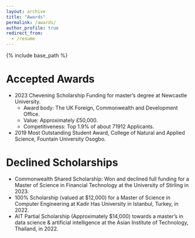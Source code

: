 ```yaml
---
layout: archive
title: "Awards"
permalink: /awards/
author_profile: true
redirect_from:
  - /resume
---
```


{% include base_path %}

 #  Accepted Awards
* 2023 Chevening Scholarship	Funding for master’s degree at Newcastle University.
    * Award body: The UK Foreign, Commonwealth and Development Office.
    * Value: Approximately £50,000.
    * Competitiveness: Top 1.9% of about 71912 Applicants.
* 2019 Most Outstanding Student Award, College of Natural and Applied Science, Fountain University Osogbo.

#  Declined Scholarships
* Commonwealth Shared Scholarship: Won and declined full funding for a Master of Science in Financial Technology at the University of Stirling in 2023.
* 100% Scholarship (valued at $12,000) for a Master of Science in Computer Engineering at Kadir Has University in Istanbul, Turkey, in 2022.
* AIT Partial Scholarship (Approximately $14,000) towards a master’s in data science & artificial intelligence at the Asian Institute of Technology, Thailand, in 2022.
 
